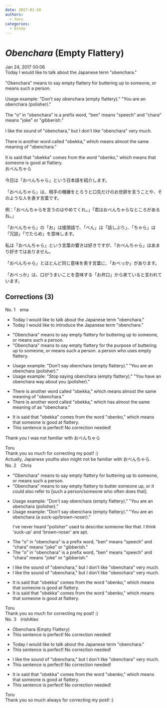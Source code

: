 ```yaml
---
date: 2017-01-24
authors:
  - toru
categories:
  - Essay
---
```


<h1 id="subject_show"><strong><em>Obenchara</strong></em> (Empty Flattery)</h1>
<div class="date">Jan 24, 2017 00:06</div>
<div id="post"><div id="body_show_ori">
Today I would like to talk about the Japanese term "obenchara."<br/><br/>"Obenchara" means to say empty flattery for buttering up to someone, or means such a person.<br/><br/>Usage example: "Don't say obenchara (empty flattery)." "You are an obenchara (polisher)."<br/><br/>The "o" in "obenchara" is a prefix word, "ben" means "speech" and "chara" means "joke" or "gibberish."<br/><br/>I like the sound of "obenchara," but I don't like "obenchara" very much.<br/><br/>There is another word called "obekka," which means almost the same meaning of "obenchara."<br/><br/>It is said that "obekka" comes from the word "obenko," which means that someone is good at flattery.
</div></div>

<!-- more -->

<div id="post_ja"><div id="body_show_mo">
おべんちゃら<br/><br/>今日は「おべんちゃら」という日本語を紹介します。<br/><br/>「おべんちゃら」は、相手の機嫌をとろうと口先だけのお世辞を言うことや、そのような人を表す言葉です。<br/><br/>例：「おべんちゃらを言うのはやめてくれ。」「君はおべんちゃらなところがあるね。」<br/><br/>「おべんちゃら」の「お」は接頭語で、「べん」は「話しぶり」、「ちゃら」は「冗談」「でたらめ」を意味します。<br/><br/>私は「おべんちゃら」という言葉の響きは好きですが、「おべんちゃら」はあまり好きではありません。<br/><br/>「おべんちゃら」とほとんど同じ意味を表す言葉に、「おべっか」があります。<br/><br/>「おべっか」は、口がうまいことを意味する「お弁口」から来ていると言われています。
</div></div>

## Corrections (3)
<div id="block"><div class="first_name"> No. 1　<span class="just_name">ema</span></div><div id="block2">
<ul class="correction_field">
<li class="incorrect">Today I would like to talk about the Japanese term "obenchara."</li>
<li class="corrected correct">
Today I would like to <span class="f_blue">introduce</span> the Japanese term "obenchara."
</li>
</ul>
<ul class="correction_field">
<li class="incorrect">"Obenchara" means to say empty flattery for buttering up to someone, or means such a person.</li>
<li class="corrected correct">
"Obenchara" means to say empty flattery for <span class="f_blue">the purpose of</span> buttering up to someone, or means <span class="sline">such a person</span>. <span class="f_blue">a person who uses empty flattery</span>.
</li>
</ul>
<ul class="correction_field">
<li class="incorrect">Usage example: "Don't say obenchara (empty flattery)." "You are an obenchara (polisher)."</li>
<li class="corrected correct">
Usage example: "<span class="f_blue">Stop saying</span> obenchara (empty flattery)." "You <span class="f_blue">have</span> an obenchara <span class="f_blue">way about you</span> (polisher)."
</li>
</ul>
<ul class="correction_field">
<li class="incorrect">There is another word called "obekka," which means almost the same meaning of "obenchara."</li>
<li class="corrected correct">
There is another word <span class="sline">called</span> "obekka," which <span class="f_blue">has</span> almost the same meaning <span class="sline">of</span> <span class="f_blue">as</span> "obenchara."
</li>
</ul>
<ul class="correction_field">
<li class="incorrect">It is said that "obekka" comes from the word "obenko," which means that someone is good at flattery.</li>
<li class="corrected perfect">This sentence is perfect! No correction needed!</li>
</ul>
<p class="comment_small">
 Thank you I was not familiar with おべんちゃら
</p>

</div><div class="name"><span class="just_name">Toru</span><br>
Thank you so much for correcting my post! :)<br/>Actually, Japanese youths also might not be familiar with おべんちゃら.
</div>
</div>
<div id="block"><div class="first_name"> No. 2　<span class="just_name">Chris</span></div><div id="block2">
<ul class="correction_field">
<li class="incorrect">"Obenchara" means to say empty flattery for buttering up to someone, or means such a person.</li>
<li class="corrected correct">
"Obenchara" means to say empty flattery <span class="f_blue">to butter someone up,</span> or <span class="f_blue">it could also refer to [such a person/someone who often does that].</span>
</li>
</ul>
<ul class="correction_field">
<li class="incorrect">Usage example: "Don't say obenchara (empty flattery)." "You are an obenchara (polisher)."</li>
<li class="corrected correct">
Usage example: "Don't say obenchara (empty flattery)." "You are an obenchara (<span class="f_blue">a suck-up/brown-noser</span>)."
<p class="correction_comment">I've never heard "polisher" used to describe someone like that. I think 'suck-up' and 'brown-noser' are apt.</p>
</li>
</ul>
<ul class="correction_field">
<li class="incorrect">The "o" in "obenchara" is a prefix word, "ben" means "speech" and "chara" means "joke" or "gibberish."</li>
<li class="corrected correct">
The "o" in "obenchara" is a prefix <span class="sline">word</span>, "ben" means "speech" and "chara" means "joke" or "gibberish."
</li>
</ul>
<ul class="correction_field">
<li class="incorrect">I like the sound of "obenchara," but I don't like "obenchara" very much.</li>
<li class="corrected correct">
I like the sound of "obenchara," but I don't like "obenchara" very much.
</li>
</ul>
<ul class="correction_field">
<li class="incorrect">It is said that "obekka" comes from the word "obenko," which means that someone is good at flattery.</li>
<li class="corrected correct">
It is said that "obekka" comes from the word "obenko," which means that someone is good at flattery.
</li>
</ul>
</div><div class="name"><span class="just_name">Toru</span><br>
Thank you so much for correcting my post! :)
</div>
</div>
<div id="block"><div class="first_name"> No. 3　<span class="just_name">IrishAlex</span></div><div id="block2">
<ul class="correction_field">
<li class="incorrect">Obenchara (Empty Flattery)</li>
<li class="corrected perfect">This sentence is perfect! No correction needed!</li>
</ul>
<ul class="correction_field">
<li class="incorrect">Today I would like to talk about the Japanese term "obenchara."</li>
<li class="corrected perfect">This sentence is perfect! No correction needed!</li>
</ul>
<ul class="correction_field">
<li class="incorrect">I like the sound of "obenchara," but I don't like "obenchara" very much.</li>
<li class="corrected perfect">This sentence is perfect! No correction needed!</li>
</ul>
<ul class="correction_field">
<li class="incorrect">It is said that "obekka" comes from the word "obenko," which means that someone is good at flattery.</li>
<li class="corrected perfect">This sentence is perfect! No correction needed!</li>
</ul>
</div><div class="name"><span class="just_name">Toru</span><br>
Thank you so much always for correcting my post! :)
</div>
</div>
